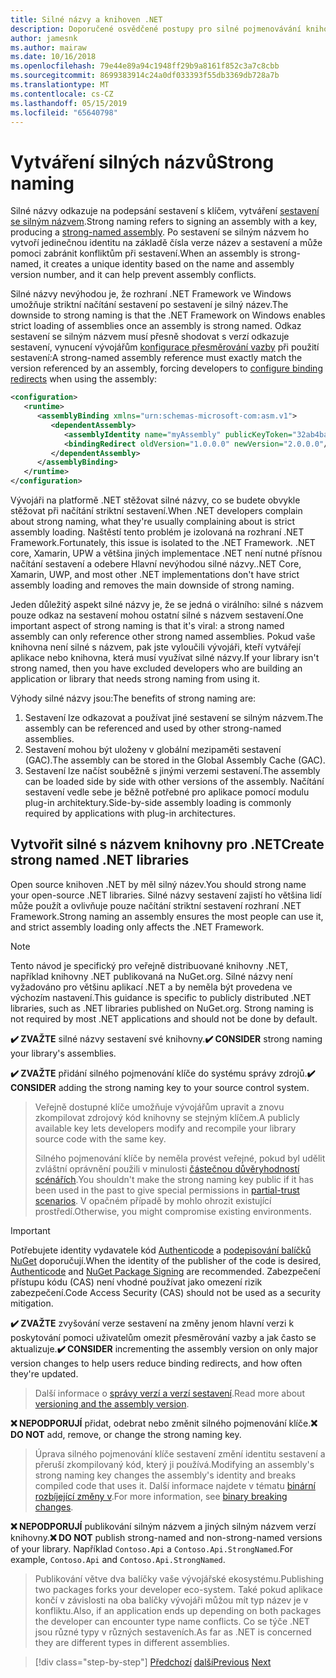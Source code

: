 ```yaml
---
title: Silné názvy a knihoven .NET
description: Doporučené osvědčené postupy pro silné pojmenovávání knihovny .NET.
author: jamesnk
ms.author: mairaw
ms.date: 10/16/2018
ms.openlocfilehash: 79e44e89a94c1948ff29b9a8161f852c3a7c8cbb
ms.sourcegitcommit: 8699383914c24a0df033393f55db3369db728a7b
ms.translationtype: MT
ms.contentlocale: cs-CZ
ms.lasthandoff: 05/15/2019
ms.locfileid: "65640798"
---
```

# <a name="strong-naming"></a><span data-ttu-id="fc221-103">Vytváření silných názvů</span><span class="sxs-lookup"><span data-stu-id="fc221-103">Strong naming</span></span>

<span data-ttu-id="fc221-104">Silné názvy odkazuje na podepsání sestavení s klíčem, vytváření [sestavení se silným názvem](../../framework/app-domains/strong-named-assemblies.md).</span><span class="sxs-lookup"><span data-stu-id="fc221-104">Strong naming refers to signing an assembly with a key, producing a [strong-named assembly](../../framework/app-domains/strong-named-assemblies.md).</span></span> <span data-ttu-id="fc221-105">Po sestavení se silným názvem ho vytvoří jedinečnou identitu na základě čísla verze název a sestavení a může pomoci zabránit konfliktům při sestavení.</span><span class="sxs-lookup"><span data-stu-id="fc221-105">When an assembly is strong-named, it creates a unique identity based on the name and assembly version number, and it can help prevent assembly conflicts.</span></span>

<span data-ttu-id="fc221-106">Silné názvy nevýhodou je, že rozhraní .NET Framework ve Windows umožňuje striktní načítání sestavení po sestavení je silný název.</span><span class="sxs-lookup"><span data-stu-id="fc221-106">The downside to strong naming is that the .NET Framework on Windows enables strict loading of assemblies once an assembly is strong named.</span></span> <span data-ttu-id="fc221-107">Odkaz sestavení se silným názvem musí přesně shodovat s verzí odkazuje sestavení, vynucení vývojářům [konfigurace přesměrování vazby](../../framework/configure-apps/redirect-assembly-versions.md) při použití sestavení:</span><span class="sxs-lookup"><span data-stu-id="fc221-107">A strong-named assembly reference must exactly match the version referenced by an assembly, forcing developers to [configure binding redirects](../../framework/configure-apps/redirect-assembly-versions.md) when using the assembly:</span></span>

```xml
<configuration>
   <runtime>
      <assemblyBinding xmlns="urn:schemas-microsoft-com:asm.v1">
         <dependentAssembly>
            <assemblyIdentity name="myAssembly" publicKeyToken="32ab4ba45e0a69a1" culture="neutral" />
            <bindingRedirect oldVersion="1.0.0.0" newVersion="2.0.0.0"/>
         </dependentAssembly>
      </assemblyBinding>
   </runtime>
</configuration>
```

<span data-ttu-id="fc221-108">Vývojáři na platformě .NET stěžovat silné názvy, co se budete obvykle stěžovat při načítání striktní sestavení.</span><span class="sxs-lookup"><span data-stu-id="fc221-108">When .NET developers complain about strong naming, what they're usually complaining about is strict assembly loading.</span></span> <span data-ttu-id="fc221-109">Naštěstí tento problém je izolovaná na rozhraní .NET Framework.</span><span class="sxs-lookup"><span data-stu-id="fc221-109">Fortunately, this issue is isolated to the .NET Framework.</span></span> <span data-ttu-id="fc221-110">.NET core, Xamarin, UPW a většina jiných implementace .NET není nutné přísnou načítání sestavení a odebere Hlavní nevýhodou silné názvy.</span><span class="sxs-lookup"><span data-stu-id="fc221-110">.NET Core, Xamarin, UWP, and most other .NET implementations don't have strict assembly loading and removes the main downside of strong naming.</span></span>

<span data-ttu-id="fc221-111">Jeden důležitý aspekt silné názvy je, že se jedná o virálního: silné s názvem pouze odkaz na sestavení mohou ostatní silné s názvem sestavení.</span><span class="sxs-lookup"><span data-stu-id="fc221-111">One important aspect of strong naming is that it's viral: a strong named assembly can only reference other strong named assemblies.</span></span> <span data-ttu-id="fc221-112">Pokud vaše knihovna není silné s názvem, pak jste vyloučili vývojáři, kteří vytvářejí aplikace nebo knihovna, která musí využívat silné názvy.</span><span class="sxs-lookup"><span data-stu-id="fc221-112">If your library isn't strong named, then you have excluded developers who are building an application or library that needs strong naming from using it.</span></span>

<span data-ttu-id="fc221-113">Výhody silné názvy jsou:</span><span class="sxs-lookup"><span data-stu-id="fc221-113">The benefits of strong naming are:</span></span>

1. <span data-ttu-id="fc221-114">Sestavení lze odkazovat a používat jiné sestavení se silným názvem.</span><span class="sxs-lookup"><span data-stu-id="fc221-114">The assembly can be referenced and used by other strong-named assemblies.</span></span>
2. <span data-ttu-id="fc221-115">Sestavení mohou být uloženy v globální mezipaměti sestavení (GAC).</span><span class="sxs-lookup"><span data-stu-id="fc221-115">The assembly can be stored in the Global Assembly Cache (GAC).</span></span>
3. <span data-ttu-id="fc221-116">Sestavení lze načíst souběžně s jinými verzemi sestavení.</span><span class="sxs-lookup"><span data-stu-id="fc221-116">The assembly can be loaded side by side with other versions of the assembly.</span></span> <span data-ttu-id="fc221-117">Načítání sestavení vedle sebe je běžně potřebné pro aplikace pomocí modulu plug-in architektury.</span><span class="sxs-lookup"><span data-stu-id="fc221-117">Side-by-side assembly loading is commonly required by applications with plug-in architectures.</span></span>

## <a name="create-strong-named-net-libraries"></a><span data-ttu-id="fc221-118">Vytvořit silné s názvem knihovny pro .NET</span><span class="sxs-lookup"><span data-stu-id="fc221-118">Create strong named .NET libraries</span></span>

<span data-ttu-id="fc221-119">Open source knihoven .NET by měl silný název.</span><span class="sxs-lookup"><span data-stu-id="fc221-119">You should strong name your open-source .NET libraries.</span></span> <span data-ttu-id="fc221-120">Silné názvy sestavení zajistí ho většina lidí může použít a ovlivňuje pouze načítání striktní sestavení rozhraní .NET Framework.</span><span class="sxs-lookup"><span data-stu-id="fc221-120">Strong naming an assembly ensures the most people can use it, and strict assembly loading only affects the .NET Framework.</span></span>

> [!NOTE]
> <span data-ttu-id="fc221-121">Tento návod je specifický pro veřejně distribuované knihovny .NET, například knihovny .NET publikovaná na NuGet.org. Silné názvy není vyžadováno pro většinu aplikací .NET a by neměla být provedena ve výchozím nastavení.</span><span class="sxs-lookup"><span data-stu-id="fc221-121">This guidance is specific to publicly distributed .NET libraries, such as .NET libraries published on NuGet.org. Strong naming is not required by most .NET applications and should not be done by default.</span></span>

<span data-ttu-id="fc221-122">**✔️ ZVAŽTE** silné názvy sestavení své knihovny.</span><span class="sxs-lookup"><span data-stu-id="fc221-122">**✔️ CONSIDER** strong naming your library's assemblies.</span></span>

<span data-ttu-id="fc221-123">**✔️ ZVAŽTE** přidání silného pojmenování klíče do systému správy zdrojů.</span><span class="sxs-lookup"><span data-stu-id="fc221-123">**✔️ CONSIDER** adding the strong naming key to your source control system.</span></span>

> <span data-ttu-id="fc221-124">Veřejně dostupné klíče umožňuje vývojářům upravit a znovu zkompilovat zdrojový kód knihovny se stejným klíčem.</span><span class="sxs-lookup"><span data-stu-id="fc221-124">A publicly available key lets developers modify and recompile your library source code with the same key.</span></span>
> 
> <span data-ttu-id="fc221-125">Silného pojmenování klíče by neměla provést veřejné, pokud byl udělit zvláštní oprávnění použili v minulosti [částečnou důvěryhodností scénářích](/dotnet/framework/misc/using-libraries-from-partially-trusted-code).</span><span class="sxs-lookup"><span data-stu-id="fc221-125">You shouldn't make the strong naming key public if it has been used in the past to give special permissions in [partial-trust scenarios](/dotnet/framework/misc/using-libraries-from-partially-trusted-code).</span></span> <span data-ttu-id="fc221-126">V opačném případě by mohlo ohrozit existující prostředí.</span><span class="sxs-lookup"><span data-stu-id="fc221-126">Otherwise, you might compromise existing environments.</span></span>

> [!IMPORTANT]
> <span data-ttu-id="fc221-127">Potřebujete identity vydavatele kód [Authenticode](/windows-hardware/drivers/install/authenticode) a [podepisování balíčků NuGet](/nuget/create-packages/sign-a-package) doporučují.</span><span class="sxs-lookup"><span data-stu-id="fc221-127">When the identity of the publisher of the code is desired, [Authenticode](/windows-hardware/drivers/install/authenticode) and [NuGet Package Signing](/nuget/create-packages/sign-a-package) are recommended.</span></span> <span data-ttu-id="fc221-128">Zabezpečení přístupu kódu (CAS) není vhodné používat jako omezení rizik zabezpečení.</span><span class="sxs-lookup"><span data-stu-id="fc221-128">Code Access Security (CAS) should not be used as a security mitigation.</span></span>

<span data-ttu-id="fc221-129">**✔️ ZVAŽTE** zvyšování verze sestavení na změny jenom hlavní verzi k poskytování pomoci uživatelům omezit přesměrování vazby a jak často se aktualizuje.</span><span class="sxs-lookup"><span data-stu-id="fc221-129">**✔️ CONSIDER** incrementing the assembly version on only major version changes to help users reduce binding redirects, and how often they're updated.</span></span>

> <span data-ttu-id="fc221-130">Další informace o [správy verzí a verzí sestavení](./versioning.md#assembly-version).</span><span class="sxs-lookup"><span data-stu-id="fc221-130">Read more about [versioning and the assembly version](./versioning.md#assembly-version).</span></span>

<span data-ttu-id="fc221-131">**❌ NEPODPORUJÍ** přidat, odebrat nebo změnit silného pojmenování klíče.</span><span class="sxs-lookup"><span data-stu-id="fc221-131">**❌ DO NOT** add, remove, or change the strong naming key.</span></span>

> <span data-ttu-id="fc221-132">Úprava silného pojmenování klíče sestavení změní identitu sestavení a přeruší zkompilovaný kód, který ji používá.</span><span class="sxs-lookup"><span data-stu-id="fc221-132">Modifying an assembly's strong naming key changes the assembly's identity and breaks compiled code that uses it.</span></span> <span data-ttu-id="fc221-133">Další informace najdete v tématu [binární rozbíjející změny v](./breaking-changes.md#binary-breaking-change).</span><span class="sxs-lookup"><span data-stu-id="fc221-133">For more information, see [binary breaking changes](./breaking-changes.md#binary-breaking-change).</span></span>

<span data-ttu-id="fc221-134">**❌ NEPODPORUJÍ** publikování silným názvem a jiných silným názvem verzí knihovny.</span><span class="sxs-lookup"><span data-stu-id="fc221-134">**❌ DO NOT** publish strong-named and non-strong-named versions of your library.</span></span> <span data-ttu-id="fc221-135">Například `Contoso.Api` a `Contoso.Api.StrongNamed`.</span><span class="sxs-lookup"><span data-stu-id="fc221-135">For example, `Contoso.Api` and `Contoso.Api.StrongNamed`.</span></span>

> <span data-ttu-id="fc221-136">Publikování větve dva balíčky vaše vývojářské ekosystému.</span><span class="sxs-lookup"><span data-stu-id="fc221-136">Publishing two packages forks your developer eco-system.</span></span> <span data-ttu-id="fc221-137">Také pokud aplikace končí v závislosti na oba balíčky vývojáři můžou mít typ název je v konfliktu.</span><span class="sxs-lookup"><span data-stu-id="fc221-137">Also, if an application ends up depending on both packages the developer can encounter type name conflicts.</span></span> <span data-ttu-id="fc221-138">Co se týče .NET jsou různé typy v různých sestaveních.</span><span class="sxs-lookup"><span data-stu-id="fc221-138">As far as .NET is concerned they are different types in different assemblies.</span></span>

>[!div class="step-by-step"]
><span data-ttu-id="fc221-139">[Předchozí](cross-platform-targeting.md)
>[další](nuget.md)</span><span class="sxs-lookup"><span data-stu-id="fc221-139">[Previous](cross-platform-targeting.md)
[Next](nuget.md)</span></span>
